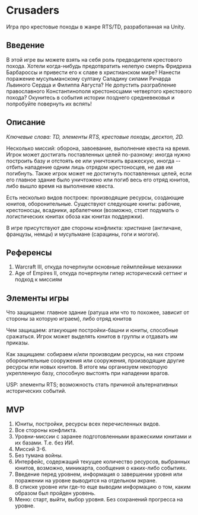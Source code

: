 # Crusaders

Игра про крестовые походы в жанре RTS/TD, разработанная на Unity.

## Введение

В этой игре вы можете взять на себя роль предводителя крестового похода. Хотели когда-нибудь предотвратить нелепую смерть Фридриха Барбароссы и привести его к славе в христианском мире? Нанести поражение мусульманскому султану Саладину силами Ричарда Львиного Сердца и Филиппа Августа? Не допустить разграбление православного Константинополя крестоносцами четвертого крестового похода? Окунитесь в события истории позднего средневековья и попробуйте повернуть их вспять!

## Описание

*Ключевые слова: TD, элементы RTS, крестовые походы, десктоп, 2D.*

Несколько миссий: оборона, завоевание, выполнение квеста на время. Игрок может достигать поставленных целей по-разному: иногда нужно построить базу и отстоять ее или уничтожить вражескую, иногда -- отбить нападение одним лишь отрядом крестоносцев, не дав им погибнуть. Также игрок может не достигнуть поставленных целей, если его главное здание было уничтожено или погиб весь его отряд юнитов, либо вышло время на выполнение квеста.

Есть несколько видов построек: производящие ресурсы, создающие юнитов, оборонительные. Существуют следующие юниты: рабочие, крестоносцы, всадники, арбалетчики (возможно, стоит подумать о логистических юнитах обоза как юнитах поддержки).

В игре присутствуют две стороны конфликта: христиане (англичане, французы, немцы) и мусульмане (сарацины, гоги и могоги).

## Референсы

1. Warcraft III, откуда почерпнули основные геймплейные механики
2. Age of Empires II, откуда почерпнули гипер исторический сеттинг и подход к миссиям

## Элементы игры

Что защищаем: главное здание (ратуша или что то похожее, зависит от стороны за которую играем), либо отряд юнитов

Чем защищаем: атакующие постройки-башни и юниты, способные сражаться. Игрок может выделять юнитов в группы и отдавать им приказы.

Как защищаем: собираем и/или производим ресурсы, на них строим оборонительные сооружения или сооружения, производящие другие ресурсы или новых юнитов. В итоге мы организуем некоторую укрепленную базу, способную выстоять при нападении врагов.

USP: элементы RTS; возможность стать причиной альтернативных исторических событий.

## MVP

1. Юниты, постройки, ресурсы всех перечисленных видов. 
2. Все стороны конфликта.
3. Уровни-миссии с заранее подготовленными вражескими юнитами и их базами. Т.е. без ИИ.
4. Миссий 3-6.
5. Без тумана войны.
6. Интерфейс, содержащий текущее количество ресурсов, выбранных юнитов, возможно, миникарта, сообщения о каких-либо событиях. 
7. Введение перед уровнем, информация о завершении уровня или поражении на уровне выводится на отдельном экране.
8. В списке уровне или где-то еще выводим информацию о том, каким образом был пройден уровень.
9. Меню: старт, выйти, выбор уровня. Без сохранений прогресса на уровне.
